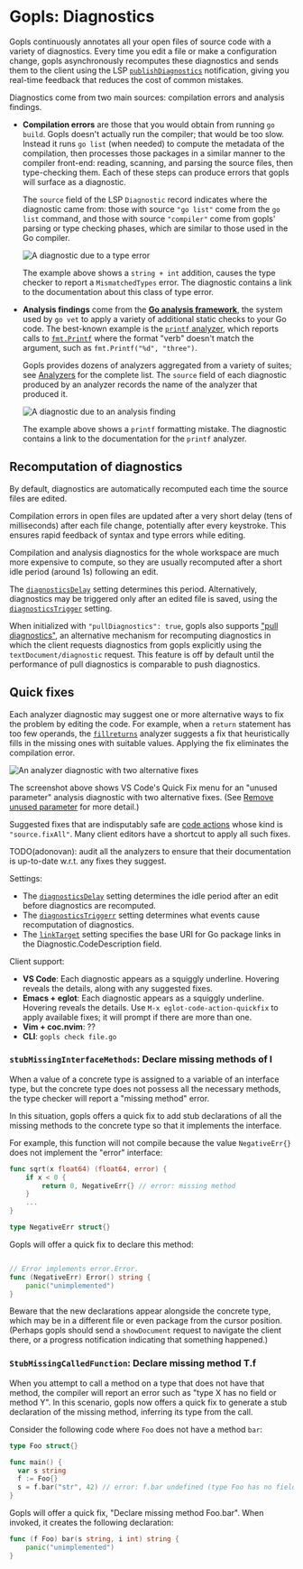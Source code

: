 # Gopls: Diagnostics

Gopls continuously annotates all your open files of source code with a
variety of diagnostics. Every time you edit a file or make a
configuration change, gopls asynchronously recomputes these
diagnostics and sends them to the client using the LSP
[`publishDiagnostics`](https://microsoft.github.io/language-server-protocol/specifications/lsp/3.17/specification#textDocument_publishDiagnostics)
notification, giving you real-time feedback that reduces the cost of
common mistakes.

Diagnostics come from two main sources: compilation errors and analysis findings.

- **Compilation errors** are those that you would obtain from running `go
build`. Gopls doesn't actually run the compiler; that would be too
  slow. Instead it runs `go list` (when needed) to compute the
  metadata of the compilation, then processes those packages in a similar
  manner to the compiler front-end: reading, scanning, and parsing the
  source files, then type-checking them. Each of these steps can
  produce errors that gopls will surface as a diagnostic.

  The `source` field of the LSP `Diagnostic` record indicates where
  the diagnostic came from: those with source `"go list"` come from
  the `go list` command, and those with source `"compiler"` come from
  gopls' parsing or type checking phases, which are similar to those
  used in the Go compiler.

  ![A diagnostic due to a type error](../assets/diagnostic-typeerror.png)

  The example above shows a `string + int` addition, causes the type
  checker to report a `MismatchedTypes` error. The diagnostic contains
  a link to the documentation about this class of type error.

- **Analysis findings** come from the [**Go analysis
  framework**](https://golang.org/x/tools/go/analysis), the system
  used by `go vet` to apply a variety of additional static checks to
  your Go code. The best-known example is the [`printf`
  analyzer](https://pkg.go.dev/golang.org/x/tools/go/analysis/passes/printf),
  which reports calls to [`fmt.Printf`](https://pkg.go.dev/fmt#Printf)
  where the format "verb" doesn't match the argument, such as
  `fmt.Printf("%d", "three")`.

  Gopls provides dozens of analyzers aggregated from a variety of
  suites; see [Analyzers](../analyzers.md) for the complete list. The
  `source` field of each diagnostic produced by an analyzer records
  the name of the analyzer that produced it.

  ![A diagnostic due to an analysis finding](../assets/diagnostic-analysis.png)

  The example above shows a `printf` formatting mistake. The diagnostic contains
  a link to the documentation for the `printf` analyzer.

## Recomputation of diagnostics

By default, diagnostics are automatically recomputed each time the source files
are edited.

Compilation errors in open files are updated after a very short delay
(tens of milliseconds) after each file change, potentially after every keystroke.
This ensures rapid feedback of syntax and type errors while editing.

Compilation and analysis diagnostics for the whole workspace are much
more expensive to compute, so they are usually recomputed after a
short idle period (around 1s) following an edit.

The [`diagnosticsDelay`](../settings.md#diagnosticsDelay) setting determines
this period.
Alternatively, diagnostics may be triggered only after an edited file
is saved, using the
[`diagnosticsTrigger`](../settings.md#diagnosticsTrigger) setting.

When initialized with `"pullDiagnostics": true`, gopls also supports
["pull diagnostics"](https://microsoft.github.io/language-server-protocol/specifications/lsp/3.17/specification/#textDocument_pullDiagnostics),
an alternative mechanism for recomputing diagnostics in which the client
requests diagnostics from gopls explicitly using the `textDocument/diagnostic`
request. This feature is off by default until the performance of pull
diagnostics is comparable to push diagnostics.

## Quick fixes

Each analyzer diagnostic may suggest one or more alternative
ways to fix the problem by editing the code.
For example, when a `return` statement has too few operands,
the [`fillreturns`](../analyzers.md#fillreturns) analyzer
suggests a fix that heuristically fills in the missing ones
with suitable values. Applying the fix eliminates the compilation error.

![An analyzer diagnostic with two alternative fixes](../assets/remove-unusedparam-before.png)

The screenshot above shows VS Code's Quick Fix menu for an "unused
parameter" analysis diagnostic with two alternative fixes.
(See [Remove unused parameter](transformation.md#remove-unused-parameter) for more detail.)

Suggested fixes that are indisputably safe are [code
actions](transformation.md#code-actions) whose kind is
`"source.fixAll"`.
Many client editors have a shortcut to apply all such fixes.

<!-- Note: each Code Action has exactly one kind, so a server
     must offer each "safe" action twice, once with its usual kind
     and once with kind "source.fixAll".
     The only ones in gopls are simplify{compositelit,range,slice},
     which are fixAll + quickfix.
-->

TODO(adonovan): audit all the analyzers to ensure that their
documentation is up-to-date w.r.t. any fixes they suggest.

Settings:

- The [`diagnosticsDelay`](../settings.md#diagnosticsDelay) setting determines
  the idle period after an edit before diagnostics are recomputed.
- The [`diagnosticsTriggerr`](../settings.md#diagnosticsTrigger) setting determines
  what events cause recomputation of diagnostics.
- The [`linkTarget`](../settings.md#linkTarget) setting specifies
  the base URI for Go package links in the Diagnostic.CodeDescription field.

Client support:

- **VS Code**: Each diagnostic appears as a squiggly underline.
  Hovering reveals the details, along with any suggested fixes.
- **Emacs + eglot**: Each diagnostic appears as a squiggly underline.
  Hovering reveals the details. Use `M-x eglot-code-action-quickfix`
  to apply available fixes; it will prompt if there are more than one.
- **Vim + coc.nvim**: ??
- **CLI**: `gopls check file.go`

<!-- Below we list any quick fixes (by their core fix name)
     that aren't analyzers. -->

### `stubMissingInterfaceMethods`: Declare missing methods of I

When a value of a concrete type is assigned to a variable of an
interface type, but the concrete type does not possess all the
necessary methods, the type checker will report a "missing method"
error.

In this situation, gopls offers a quick fix to add stub declarations
of all the missing methods to the concrete type so that it implements
the interface.

For example, this function will not compile because the value
`NegativeErr{}` does not implement the "error" interface:

```go
func sqrt(x float64) (float64, error) {
	if x < 0 {
		return 0, NegativeErr{} // error: missing method
	}
	...
}

type NegativeErr struct{}
```

Gopls will offer a quick fix to declare this method:

```go

// Error implements error.Error.
func (NegativeErr) Error() string {
	panic("unimplemented")
}
```

Beware that the new declarations appear alongside the concrete type,
which may be in a different file or even package from the cursor
position.
(Perhaps gopls should send a `showDocument` request to navigate the
client there, or a progress notification indicating that something
happened.)

### `StubMissingCalledFunction`: Declare missing method T.f

When you attempt to call a method on a type that does not have that method,
the compiler will report an error such as "type X has no field or method Y".
In this scenario, gopls now offers a quick fix to generate a stub declaration of
the missing method, inferring its type from the call.

Consider the following code where `Foo` does not have a method `bar`:

```go
type Foo struct{}

func main() {
  var s string
  f := Foo{}
  s = f.bar("str", 42) // error: f.bar undefined (type Foo has no field or method bar)
}
```

Gopls will offer a quick fix, "Declare missing method Foo.bar".
When invoked, it creates the following declaration:

```go
func (f Foo) bar(s string, i int) string {
	panic("unimplemented")
}
```

<!--

dorky details and deletia:

- The **vet suite**, of about thirty analyzers
  designed to catch likely mistakes in your code.

- **Type-error fixers**. These are gopls-specific analyzers that
  enrich diagnostics from the type checker by suggesting fixes for
  simple problems.

  For example, when a return statement has too few operands, the
  [fillreturns](https://pkg.go.dev/golang.org/x/tools/gopls/internal/analysis/fillreturns) analyzer can heuristically fill in the missing ones
  with suitable values.

  The actual diagnostics are produced by the type checker,
  so these analyzers won't cause you to see any new diagnostics;
  but they add fixes to existing ones.
  (The user needs to know this because the settings expose it.)

  currently: fillreturns nonewvars noresultvalues stubmethods undeclaredname unusedvariable

- **Simplifiers**. These are gopls-specific analyzers that
  suggest ways to rewrite your code more simply.
  They do not indicate a mistake in your code,
  which is why they are not part of `go vet`.

  For example, the `simplifyrange` analyzer will eliminate the
  unnecessary blank variable in `for _ = range v {...}`.

  currently: simplifycompositelit simplifyrange simplifyslice unusedparams infertypeargs

- **Bug detectors**. Gopls has a suite of bug-detecting analyzers that
    can't be part of vet for some reason. That might be because they
    have dependencies that vet cannot have (e.g. nilness and
    unusedwrite, which construct SSA), or because they are tightly
    integrated with gopls (e.g. embeddirective, which produces lazy
    fixes through the code action mechanism
    [But others do that too:  undeclaredname embeddirective unusedparams stubmethods]

  currently: atomicalign deepequalerrors nilness sortslice unusedwrite embeddirective

- **staticcheck**: four suites:

	add(simple.Analyzers, nil)
	add(staticcheck.Analyzers - SA5009, SA5011
	add(stylecheck.Analyzers, nil)
	add(quickfix.Analyzers, nil)

- **Experimental analyzers**. Gopls has some analyzers that are not
  enabled by default, because they produce too high a rate of false
  positives. For example, fieldalignment, shadow, useany.

Note: fillstruct is not a real analyzer.

-->
